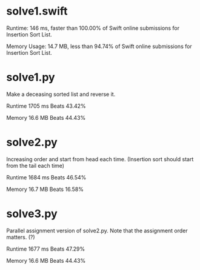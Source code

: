 # solve1.swift

Runtime: 146 ms, faster than 100.00% of Swift online submissions for Insertion Sort List.

Memory Usage: 14.7 MB, less than 94.74% of Swift online submissions for Insertion Sort List.

# solve1.py

Make a deceasing sorted list and reverse it.

Runtime 1705 ms Beats 43.42%

Memory 16.6 MB Beats 44.43%

# solve2.py

Increasing order and start from head each time. (Insertion sort should start from the tail each time)

Runtime 1684 ms Beats 46.54%

Memory 16.7 MB Beats 16.58%

# solve3.py

Parallel assignment version of solve2.py. Note that the assignment order matters. (?)

Runtime 1677 ms Beats 47.29%

Memory 16.6 MB Beats 44.43%
